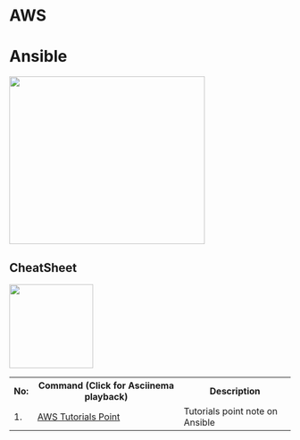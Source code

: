 # AWS



# Ansible
<a href="https://docs.ansible.com/"><img src="https://github.com/EtricKombat/AWS/blob/master/docs/aws-git-backed-static-website-architecture.gif" height="300" width="350"/></a> 


## CheatSheet

<a href="https://github.com/EtricKombat/ansible/blob/master/docs/ansible_docs_compressed.pdf"><img src="https://github.com/EtricKombat/AWS/blob/master/docs/aws.gif" width="150"/></a> 

<table>
<tr><th>No:</th><th>Command (Click for Asciinema playback)</th><th>Description</th></tr>
<tr><td>1.</td><td><a href="https://www.tutorialspoint.com/ansible/index.htm">AWS Tutorials Point</a></td><td>Tutorials point note on Ansible</td></tr>
</table>
